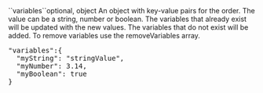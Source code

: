 <tr><td>``variables``</td><td>optional, object</td><td> 
An object with key-value pairs for the order. The value can be a string, number or boolean.	
The variables that already exist will be updated with the new values.
The variables that do not exist will be added.
To remove variables use the removeVariables array.
<td><pre>"variables":{
  "myString": "stringValue",
  "myNumber": 3.14,
  "myBoolean": true
}</pre></td><td></td></tr>
